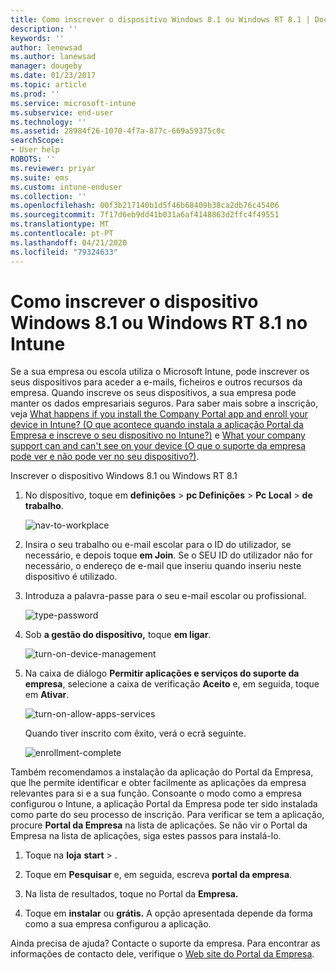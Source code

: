 ```yaml
---
title: Como inscrever o dispositivo Windows 8.1 ou Windows RT 8.1 | Documentos da Microsoft
description: ''
keywords: ''
author: lenewsad
ms.author: lanewsad
manager: dougeby
ms.date: 01/23/2017
ms.topic: article
ms.prod: ''
ms.service: microsoft-intune
ms.subservice: end-user
ms.technology: ''
ms.assetid: 28984f26-1070-4f7a-877c-669a59375c0c
searchScope:
- User help
ROBOTS: ''
ms.reviewer: priyar
ms.suite: ems
ms.custom: intune-enduser
ms.collection: ''
ms.openlocfilehash: 00f3b217140b1d5f46b68409b38ca2db76c45406
ms.sourcegitcommit: 7f17d6eb9dd41b031a6af4148863d2ffc4f49551
ms.translationtype: MT
ms.contentlocale: pt-PT
ms.lasthandoff: 04/21/2020
ms.locfileid: "79324633"
---
```

# <a name="how-to-enroll-your-windows-81-or-windows-rt-81-device-in-intune"></a>Como inscrever o dispositivo Windows 8.1 ou Windows RT 8.1 no Intune  

Se a sua empresa ou escola utiliza o Microsoft Intune, pode inscrever os seus dispositivos para aceder a e-mails, ficheiros e outros recursos da empresa. Quando inscreve os seus dispositivos, a sua empresa pode manter os dados empresariais seguros. Para saber mais sobre a inscrição, veja [What happens if you install the Company Portal app and enroll your device in Intune? (O que acontece quando instala a aplicação Portal da Empresa e inscreve o seu dispositivo no Intune?)](what-happens-if-you-install-the-company-portal-app-and-enroll-your-device-in-intune-windows.md) e [What your company support can and can't see on your device (O que o suporte da empresa pode ver e não pode ver no seu dispositivo?)](what-info-can-your-company-see-when-you-enroll-your-device-in-intune.md).  


Inscrever o dispositivo Windows 8.1 ou Windows RT 8.1  

1. No dispositivo, toque em **definições** &gt; **pc Definições** &gt; **Pc Local** &gt; **de trabalho**.  

    ![nav-to-workplace](./media/W81-1-workplacejoin.png)  

2. Insira o seu trabalho ou e-mail escolar para o ID do utilizador, se necessário, e depois toque **em Join**. Se o SEU ID do utilizador não for necessário, o endereço de e-mail que inseriu quando inseriu neste dispositivo é utilizado.  

3. Introduza a palavra-passe para o seu e-mail escolar ou profissional.  


    ![type-password](./media/W81-2-workplacesettings_signin.png)  

4. Sob **a gestão do dispositivo,** toque **em ligar**.  


    ![turn-on-device-management](./media/W81-3-dev-mgt-turn-on.png)  

5. Na caixa de diálogo **Permitir aplicações e serviços do suporte da empresa**, selecione a caixa de verificação **Aceito** e, em seguida, toque em **Ativar**.  


    ![turn-on-allow-apps-services](./media/W81-4-agree-allow-apps-services.png)  

    Quando tiver inscrito com êxito, verá o ecrã seguinte.  


    ![enrollment-complete](./media/W81-5-enrolled-done.png)

Também recomendamos a instalação da aplicação do Portal da Empresa, que lhe permite identificar e obter facilmente as aplicações da empresa relevantes para si e a sua função. Consoante o modo como a empresa configurou o Intune, a aplicação Portal da Empresa pode ter sido instalada como parte do seu processo de inscrição. Para verificar se tem a aplicação, procure **Portal da Empresa** na lista de aplicações. Se não vir o Portal da Empresa na lista de aplicações, siga estes passos para instalá-lo.

1. Toque na **loja** **start** &gt; .  

2. Toque em **Pesquisar** e, em seguida, escreva **portal da empresa**.  

3. Na lista de resultados, toque no Portal da **Empresa.**  

4. Toque em **instalar** ou **grátis.** A opção apresentada depende da forma como a sua empresa configurou a aplicação.  

Ainda precisa de ajuda? Contacte o suporte da empresa. Para encontrar as informações de contacto dele, verifique o [Web site do Portal da Empresa](https://go.microsoft.com/fwlink/?linkid=2010980).  
